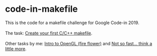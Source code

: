 # code-in-makefile

This is the code for a makefile challenge for Google Code-in 2019.\
\
The task: [Create your first C/C++ makefile](https://codein.withgoogle.com/archive/2019/organization/5714624446464000/task/5619939879157760/).\
\
Other tasks by me: [Intro to OpenGL (fire flower)](https://codein.withgoogle.com/archive/2019/organization/5643126998302720/task/4818619502952448/) and [Not so fast... think a little more](https://codein.withgoogle.com/archive/2019/organization/6022646072868864/task/5739173137350656/).
